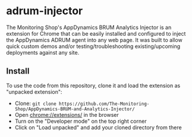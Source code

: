 # adrum-injector

The Monitoring Shop's AppDynamics BRUM Analytics Injector is an extension for Chrome that can be easily installed and configured to inject the AppDynamics ADRUM agent into any web page.
It was built to allow quick custom demos and/or testing/troubleshooting existing/upcoming deployments against any site.

## Install

To use the code from this repository, clone it and load the extension as "unpacked extension":

* Clone: `git clone https://github.com/The-Monitoring-Shop/AppDynamics-BRUM-and-Analytics-Injector/`
* Open [chrome://extensions/](chrome://extensions/) in the browser
* Turn on the "Developer mode" on the top right corner
* Click on "Load unpacked" and add your cloned directory from there
